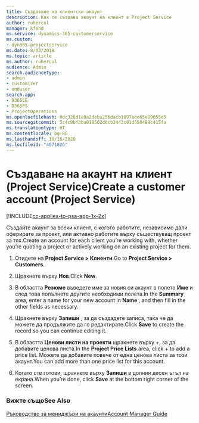 ```yaml
---
title: Създаване на клиентски акаунт
description: Как се създава акаунт на клиент в Project Service
author: ruhercul
manager: kfend
ms.service: dynamics-365-customerservice
ms.custom:
- dyn365-projectservice
ms.date: 8/03/2018
ms.topic: article
ms.author: ruhercul
audience: Admin
search.audienceType:
- admin
- customizer
- enduser
search.app:
- D365CE
- D365PS
- ProjectOperations
ms.openlocfilehash: 0dc328d1e0a2deba256dacb1697aee65e89055e5
ms.sourcegitcommit: 5c4c9bf3ba018562d6cb3443c01d550489c415fa
ms.translationtype: HT
ms.contentlocale: bg-BG
ms.lasthandoff: 10/16/2020
ms.locfileid: "4071826"
---
```

# <a name="create-a-customer-account-project-service"></a><span data-ttu-id="8b9cd-103">Създаване на акаунт на клиент (Project Service)</span><span class="sxs-lookup"><span data-stu-id="8b9cd-103">Create a customer account (Project Service)</span></span>

[!INCLUDE[cc-applies-to-psa-app-1x-2x](../includes/cc-applies-to-psa-app-1x-2x.md)]

<span data-ttu-id="8b9cd-104">Създайте акаунт за всеки клиент, с когото работите, независимо дали оферирате за проект, или активно работите върху съществуващ проект за тях.</span><span class="sxs-lookup"><span data-stu-id="8b9cd-104">Create an account for each client you’re working with, whether you’re quoting a project or actively working on an existing project for them.</span></span>  
  
1.  <span data-ttu-id="8b9cd-105">Отидете на **Project Service > Клиенти**.</span><span class="sxs-lookup"><span data-stu-id="8b9cd-105">Go to **Project Service > Customers**.</span></span>  
  
2.  <span data-ttu-id="8b9cd-106">Щракнете върху **Нов**.</span><span class="sxs-lookup"><span data-stu-id="8b9cd-106">Click **New**.</span></span>  
  
3.  <span data-ttu-id="8b9cd-107">В областта **Резюме** въведете име за новия си акаунт в полето **Име** и след това попълнете другите необходими полета.</span><span class="sxs-lookup"><span data-stu-id="8b9cd-107">In the **Summary** area, enter a name for your new account in **Name** , and then fill in the other fields as necessary.</span></span>  
  
4.  <span data-ttu-id="8b9cd-108">Щракнете върху **Запиши** , за да създадете записа, така че да можете да продължите да го редактирате.</span><span class="sxs-lookup"><span data-stu-id="8b9cd-108">Click **Save** to create the record so you can continue editing it.</span></span>  
  
5.  <span data-ttu-id="8b9cd-109">В областта **Ценови листи на проекти** щракнете върху +, за да добавите ценова листа.</span><span class="sxs-lookup"><span data-stu-id="8b9cd-109">In the **Project Price Lists** area, click + to add a price list.</span></span> <span data-ttu-id="8b9cd-110">Можете да добавите повече от една ценова листа за този акаунт.</span><span class="sxs-lookup"><span data-stu-id="8b9cd-110">You can add more than one price list for this account.</span></span>  
  
6.  <span data-ttu-id="8b9cd-111">Когато сте готови, щракнете върху **Запиши** в долния десен ъгъл на екрана.</span><span class="sxs-lookup"><span data-stu-id="8b9cd-111">When you’re done, click **Save** at the bottom right corner of the screen.</span></span>  
  
### <a name="see-also"></a><span data-ttu-id="8b9cd-112">Вижте също</span><span class="sxs-lookup"><span data-stu-id="8b9cd-112">See Also</span></span>  
 [<span data-ttu-id="8b9cd-113">Ръководство за мениджъри на акаунти</span><span class="sxs-lookup"><span data-stu-id="8b9cd-113">Account Manager Guide</span></span>](../psa/account-manager-guide.md)
